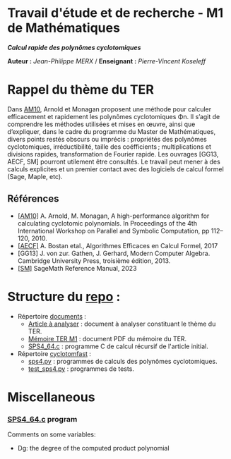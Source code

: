 Travail d'étude et de recherche - M1 de Mathématiques
=====================================================
***Calcul rapide des polynômes cyclotomiques***

**Auteur :** *Jean-Philippe MERX* / 
**Enseignant :** *Pierre-Vincent Koseleff*



# Rappel du thème du TER
Dans [AM10](documents/cyclotomic-highperf.pdf), Arnold et Monagan proposent une méthode pour calculer efficacement et rapidement les polynômes cyclotomiques Φn.
Il s’agit de comprendre les méthodes utilisées et mises en œuvre, ainsi que d’expliquer, dans le cadre du programme du Master de Mathématiques, divers points restés obscurs ou imprécis : propriétés des polynômes cyclotomiques, irréductibilité, taille des coéfficients ; multiplications et divisions rapides, transformation de Fourier rapide.
Les ouvrages [GG13, AECF, SM] pourront utilement être consultés. Le travail peut mener à des calculs explicites et un premier contact avec des logiciels de calcul formel (Sage, Maple, etc).

## Références
- [[AM10]](http://wayback.cecm.sfu.ca/~ada26/cyclotomic/PDFs/highperf.pdf) A. Arnold, M. Monagan, A high-performance algorithm for calculating cyclotomic polynomials. In Proceedings of the 4th International Workshop on Parallel and Symbolic Computation, pp 112–120, 2010.
- [[AECF]](https://hal.archives-ouvertes.fr/AECF/) A. Bostan etal., Algorithmes Efficaces en Calcul Formel, 2017
- [GG13] J. von zur. Gathen, J. Gerhard, Modern Computer Algebra. Cambridge University Press, troisième édition, 2013.
- [[SM]](https://doc.sagemath.org/pdf/en/tutorial/sage_tutorial.pdf) SageMath Reference Manual, 2023


# Structure du [repo](https://github.com/jpmjpmjpm/cyclotom-fast) :
- Répertoire [documents](documents) :
    - [Article à analyser](documents/cyclotomic-highperf.pdf) : document à analyser constituant le thème du TER.
    - [Mémoire TER M1](documents/jpmerx-polynoms-cyclotomics.pdf) : document PDF du mémoire du TER.
    - [SPS4_64.c](documents/SPS4_64.c) : programme C de calcul récursif de l'article initial.
- Répertoire [cyclotomfast](cyclotomfast) :
    - [sps4.py](cyclotomfast/sps4.py) : programmes de calculs des polynômes cyclotomiques.
    - [test_sps4.py](cyclotomfast/test_sps4.py) : programmes de tests.

# Miscellaneous
### [SPS4_64.c](documents/SPS4_64.c) program
Comments on some variables:
- Dg: the degree of the computed product polynomial 
